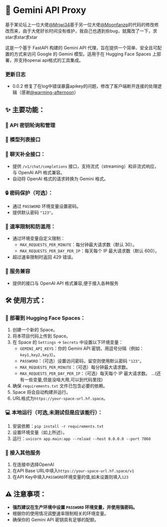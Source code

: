 # 🚀 Gemini API Proxy

基于某论坛上一位大佬[@Mrjwj34](https://github.com/Moonfanz)基于另一位大佬[@Moonfanzp](https://github.com/Moonfanz)的代码的修改修改而来，由于大佬好长时间没有维护，我自己也遇到些bug，就魔改了一下，求star求star求star

这是一个基于 FastAPI 构建的 Gemini API 代理，旨在提供一个简单、安全且可配置的方式来访问 Google 的 Gemini 模型。适用于在 Hugging Face Spaces 上部署，并支持openai api格式的工具集成。

###  更新日志
*   0.0.2 修复了在log中错误暴露apikey的问题，修改了客户端断开连接的处理逻辑（感谢[@warming-afternoon](https://github.com/warming-afternoon)）

## ✨ 主要功能：

### 🔑 API 密钥轮询和管理

### 📑 模型列表接口

### 💬 聊天补全接口：

*   提供 `/v1/chat/completions` 接口，支持流式（streaming）和非流式响应，与 OpenAI API 格式兼容。
*   自动将 OpenAI 格式的请求转换为 Gemini 格式。

### 🔒 密码保护（可选）：

*   通过 `PASSWORD` 环境变量设置密码。
*   提供默认密码 `"123"`。

### 🚦 速率限制和防滥用：

*   通过环境变量自定义限制：
    *   `MAX_REQUESTS_PER_MINUTE`：每分钟最大请求数（默认 30）。
    *   `MAX_REQUESTS_PER_DAY_PER_IP`：每天每个 IP 最大请求数（默认 600）。
*   超过速率限制时返回 429 错误。

### 🧩 服务兼容

*   提供的接口与 OpenAI API 格式兼容,便于接入各种服务

## 🛠️ 使用方式：

### 🚀 部署到 Hugging Face Spaces：

1.  创建一个新的 Space。
2.  将本项目代码上传到 Space。
3.  在 Space 的 `Settings` -> `Secrets` 中设置以下环境变量：
    *   `GEMINI_API_KEYS`：你的 Gemini API 密钥，用逗号分隔（例如：`key1,key2,key3`）。
    *   `PASSWORD`：（可选）设置访问密码，留空则使用默认密码 `"123"`。
    *   `MAX_REQUESTS_PER_MINUTE`：（可选）每分钟最大请求数。
    *   `MAX_REQUESTS_PER_DAY_PER_IP`：（可选）每天每个 IP 最大请求数。
    ...(还有一些变量,但是没啥大用,可以到代码里找)
4.  确保 `requirements.txt` 文件已包含必要的依赖。
5.  Space 将会自动构建并运行。
6.  URL格式为`https://your-space-url.hf.space`。

### 💻 本地运行（可选,未测试但是应该能行）：

1.  安装依赖：`pip install -r requirements.txt`
2.  设置环境变量（如上所述）。
3.  运行：`uvicorn app.main:app --reload --host 0.0.0.0 --port 7860`

### 🔌 接入其他服务

1.  在连接中选择OpenAI
2.  在API Base URL中填入`https://your-space-url.hf.space/v1`
3.  在API Key中填入`PASSWORD`环境变量的值,如未设置则填入`123`

## ⚠️ 注意事项：

*   **强烈建议在生产环境中设置 `PASSWORD` 环境变量，并使用强密码。**
*   根据你的使用情况调整速率限制相关的环境变量。
*   确保你的 Gemini API 密钥具有足够的配额。
